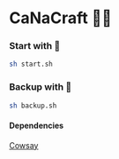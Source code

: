 # CaNaCraft 🎲🐵

### Start with 🚀
```bash
sh start.sh
```
### Backup with 💾
```bash
sh backup.sh
```
#### Dependencies

[Cowsay](https://github.com/piuccio/cowsay#install)